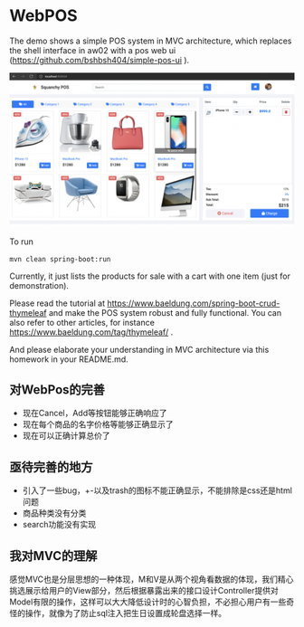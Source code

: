 # WebPOS

The demo shows a simple POS system in MVC architecture, which replaces the shell interface in aw02 with a pos web ui (https://github.com/bshbsh404/simple-pos-ui
).

![](screenshot.png)

To run

```shell
mvn clean spring-boot:run
```

Currently, it just lists the products for sale with a cart with one item (just for demonstration). 

Please read the tutorial at  https://www.baeldung.com/spring-boot-crud-thymeleaf and make the POS system robust and fully functional. You can also refer to other articles, for instance https://www.baeldung.com/tag/thymeleaf/ .



And please elaborate your understanding in MVC architecture via this homework in your README.md.

## 对WebPos的完善
+ 现在Cancel，Add等按钮能够正确响应了
+ 现在每个商品的名字价格等能够正确显示了
+ 现在可以正确计算总价了

## 亟待完善的地方
+ 引入了一些bug，+-以及trash的图标不能正确显示，不能排除是css还是html问题
+ 商品种类没有分类
+ search功能没有实现

## 我对MVC的理解
感觉MVC也是分层思想的一种体现，M和V是从两个视角看数据的体现，我们精心挑选展示给用户的View部分，然后根据暴露出来的接口设计Controller提供对Model有限的操作，这样可以大大降低设计时的心智负担，不必担心用户有一些奇怪的操作，就像为了防止sql注入把生日设置成轮盘选择一样。